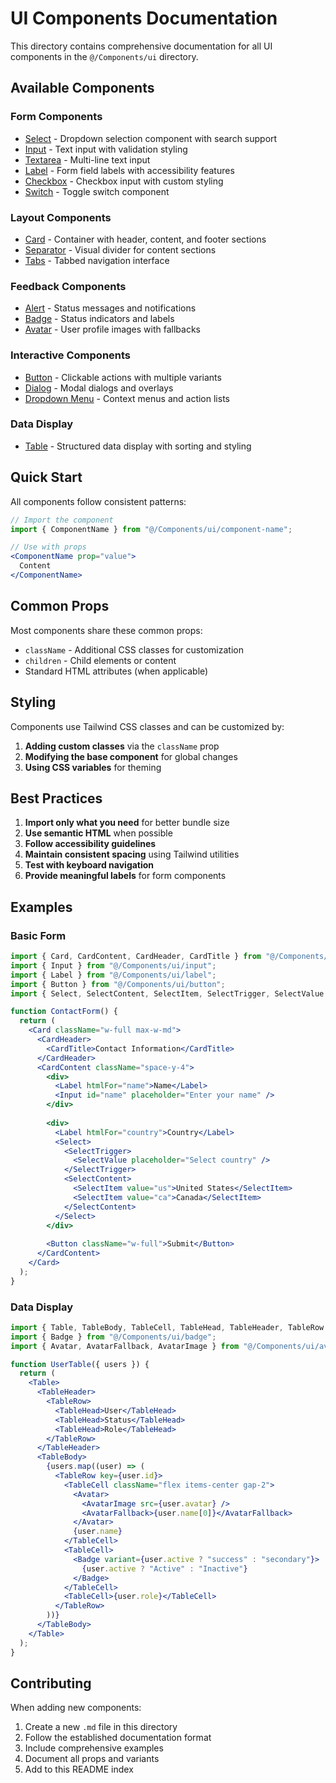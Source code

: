 # UI Components Documentation

This directory contains comprehensive documentation for all UI components in the `@/Components/ui` directory.

## Available Components

### Form Components
- [Select](./select.md) - Dropdown selection component with search support
- [Input](./input.md) - Text input with validation styling
- [Textarea](./textarea.md) - Multi-line text input
- [Label](./label.md) - Form field labels with accessibility features
- [Checkbox](./checkbox.md) - Checkbox input with custom styling
- [Switch](./switch.md) - Toggle switch component

### Layout Components
- [Card](./card.md) - Container with header, content, and footer sections
- [Separator](./separator.md) - Visual divider for content sections
- [Tabs](./tabs.md) - Tabbed navigation interface

### Feedback Components
- [Alert](./alert.md) - Status messages and notifications
- [Badge](./badge.md) - Status indicators and labels
- [Avatar](./avatar.md) - User profile images with fallbacks

### Interactive Components
- [Button](./button.md) - Clickable actions with multiple variants
- [Dialog](./dialog.md) - Modal dialogs and overlays
- [Dropdown Menu](./dropdown-menu.md) - Context menus and action lists

### Data Display
- [Table](./table.md) - Structured data display with sorting and styling

## Quick Start

All components follow consistent patterns:

```jsx
// Import the component
import { ComponentName } from "@/Components/ui/component-name";

// Use with props
<ComponentName prop="value">
  Content
</ComponentName>
```

## Common Props

Most components share these common props:

- `className` - Additional CSS classes for customization
- `children` - Child elements or content
- Standard HTML attributes (when applicable)

## Styling

Components use Tailwind CSS classes and can be customized by:

1. **Adding custom classes** via the `className` prop
2. **Modifying the base component** for global changes
3. **Using CSS variables** for theming

## Best Practices

1. **Import only what you need** for better bundle size
2. **Use semantic HTML** when possible
3. **Follow accessibility guidelines** 
4. **Maintain consistent spacing** using Tailwind utilities
5. **Test with keyboard navigation**
6. **Provide meaningful labels** for form components

## Examples

### Basic Form
```jsx
import { Card, CardContent, CardHeader, CardTitle } from "@/Components/ui/card";
import { Input } from "@/Components/ui/input";
import { Label } from "@/Components/ui/label";
import { Button } from "@/Components/ui/button";
import { Select, SelectContent, SelectItem, SelectTrigger, SelectValue } from "@/Components/ui/select";

function ContactForm() {
  return (
    <Card className="w-full max-w-md">
      <CardHeader>
        <CardTitle>Contact Information</CardTitle>
      </CardHeader>
      <CardContent className="space-y-4">
        <div>
          <Label htmlFor="name">Name</Label>
          <Input id="name" placeholder="Enter your name" />
        </div>
        
        <div>
          <Label htmlFor="country">Country</Label>
          <Select>
            <SelectTrigger>
              <SelectValue placeholder="Select country" />
            </SelectTrigger>
            <SelectContent>
              <SelectItem value="us">United States</SelectItem>
              <SelectItem value="ca">Canada</SelectItem>
            </SelectContent>
          </Select>
        </div>
        
        <Button className="w-full">Submit</Button>
      </CardContent>
    </Card>
  );
}
```

### Data Display
```jsx
import { Table, TableBody, TableCell, TableHead, TableHeader, TableRow } from "@/Components/ui/table";
import { Badge } from "@/Components/ui/badge";
import { Avatar, AvatarFallback, AvatarImage } from "@/Components/ui/avatar";

function UserTable({ users }) {
  return (
    <Table>
      <TableHeader>
        <TableRow>
          <TableHead>User</TableHead>
          <TableHead>Status</TableHead>
          <TableHead>Role</TableHead>
        </TableRow>
      </TableHeader>
      <TableBody>
        {users.map((user) => (
          <TableRow key={user.id}>
            <TableCell className="flex items-center gap-2">
              <Avatar>
                <AvatarImage src={user.avatar} />
                <AvatarFallback>{user.name[0]}</AvatarFallback>
              </Avatar>
              {user.name}
            </TableCell>
            <TableCell>
              <Badge variant={user.active ? "success" : "secondary"}>
                {user.active ? "Active" : "Inactive"}
              </Badge>
            </TableCell>
            <TableCell>{user.role}</TableCell>
          </TableRow>
        ))}
      </TableBody>
    </Table>
  );
}
```

## Contributing

When adding new components:

1. Create a new `.md` file in this directory
2. Follow the established documentation format
3. Include comprehensive examples
4. Document all props and variants
5. Add to this README index 
